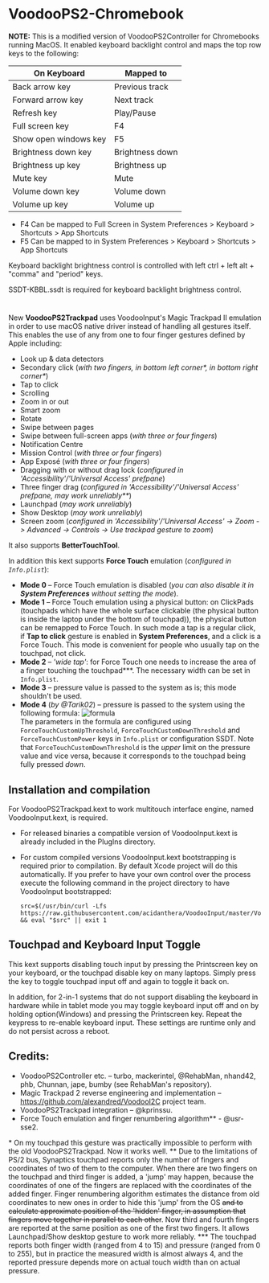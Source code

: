 VoodooPS2-Chromebook
====================

**NOTE:** This is a modified version of VoodooPS2Controller for Chromebooks running MacOS. It enabled keyboard backlight control and maps the top row keys to the following:


| On Keyboard          | Mapped to      |
|----------------------|----------------|
| Back arrow key       | Previous track |
| Forward arrow key    | Next track     |
| Refresh key          | Play/Pause     |
| Full screen key      | F4             |
| Show open windows key| F5             |
| Brightness down key  | Brightness down|
| Brightness up key    | Brightness up  |
| Mute key             | Mute           |
| Volume down key      | Volume down    |
| Volume up key        | Volume up      |

- F4 Can be mapped to Full Screen in System Preferences > Keyboard > Shortcuts > App Shortcuts
- F5 Can be mapped to  in System Preferences > Keyboard > Shortcuts > App Shortcuts

Keyboard backlight brightness control is controlled with left ctrl + left alt + "comma" and "period" keys.

SSDT-KBBL.ssdt is required for keyboard backlight brightness control. 


#
New **VoodooPS2Trackpad** uses VoodooInput's Magic Trackpad II emulation in order to use macOS native driver instead of handling all gestures itself. This enables the use of any from one to four finger gestures defined by Apple including:
* Look up & data detectors
* Secondary click (*with two fingers, in bottom left corner\*, in bottom right corner\**)
* Tap to click
* Scrolling
* Zoom in or out
* Smart zoom
* Rotate
* Swipe between pages
* Swipe between full-screen apps (*with three or four fingers*)
* Notification Centre
* Mission Control (*with three or four fingers*)
* App Exposé (*with three or four fingers*)
* Dragging with or without drag lock (*configured in 'Accessibility'/'Universal Access' prefpane*)
* Three finger drag (*configured in 'Accessibility'/'Universal Access' prefpane, may work unreliably\*\**)
* Launchpad (*may work unreliably*)
* Show Desktop (*may work unreliably*)
* Screen zoom (*configured in 'Accessibility'/'Universal Access' -> Zoom -> Advanced -> Controls -> Use trackpad gesture to zoom*)

It also supports **BetterTouchTool**.

In addition this kext supports **Force Touch** emulation (*configured in `Info.plist`*):
* **Mode 0** – Force Touch emulation is disabled (*you can also disable it in **System Preferences** without setting the mode*).
* **Mode 1** – Force Touch emulation using a physical button: on ClickPads (touchpads which have the whole surface clickable (the physical button is inside the laptop under the bottom of touchpad)), the physical button can be remapped to Force Touch. In such mode a tap is a regular click, if **Tap to click** gesture is enabled in **System Preferences**, and a click is a Force Touch. This mode is convenient for people who usually tap on the touchpad, not click.
* **Mode 2** – *'wide tap'*: for Force Touch one needs to increase the area of a finger touching the touchpad\*\*\*. The necessary width can be set in `Info.plist`.
* **Mode 3** – pressure value is passed to the system as is; this mode shouldn't be used.
* **Mode 4** (*by @Tarik02*) – pressure is passed to the system using the following formula: ![formula](Docs/force_touch.png)  
The parameters in the formula are configured using `ForceTouchCustomUpThreshold`, `ForceTouchCustomDownThreshold` and `ForceTouchCustomPower` keys in `Info.plist` or configuration SSDT. Note that `ForceTouchCustomDownThreshold` is the *upper* limit on the pressure value and vice versa, because it corresponds to the touchpad being fully pressed *down*.

## Installation and compilation

For VoodooPS2Trackpad.kext to work multitouch interface engine, named VoodooInput.kext, is required.

- For released binaries a compatible version of VoodooInput.kext is already included in the PlugIns directory.
- For custom compiled versions VoodooInput.kext bootstrapping is required prior to compilation.
    By default Xcode project will do this automatically. If you prefer to have your own control over the
    process execute the following command in the project directory to have VoodooInput bootstrapped:

    ```
    src=$(/usr/bin/curl -Lfs https://raw.githubusercontent.com/acidanthera/VoodooInput/master/VoodooInput/Scripts/bootstrap.sh) && eval "$src" || exit 1
    ```

## Touchpad and Keyboard Input Toggle

This kext supports disabling touch input by pressing the Printscreen key on your keyboard, or the touchpad disable key on many laptops.  Simply press the key to toggle touchpad input off and again to toggle it back on.

In addition, for 2-in-1 systems that do not support disabling the keyboard in hardware while in tablet mode you may toggle keyboard input off and on by holding option(Windows) and pressing the Printscreen key.  Repeat the keypress to re-enable keyboard input.  These settings are runtime only and do not persist across a reboot.

## Credits:
* VoodooPS2Controller etc. – turbo, mackerintel, @RehabMan, nhand42, phb, Chunnan, jape, bumby (see RehabMan's repository).
* Magic Trackpad 2 reverse engineering and implementation – https://github.com/alexandred/VoodooI2C project team.
* VoodooPS2Trackpad integration – @kprinssu.
* Force Touch emulation and finger renumbering algorithm** - @usr-sse2.

\* On my touchpad this gesture was practically impossible to perform with the old VoodooPS2Trackpad. Now it works well.
\*\* Due to the limitations of PS/2 bus, Synaptics touchpad reports only the number of fingers and coordinates of two of them to the computer. When there are two fingers on the touchpad and third finger is added, a 'jump' may happen, because the coordinates of one of the fingers are replaced with the coordinates of the added finger. Finger renumbering algorithm estimates the distance from old coordinates to new ones in order to hide this 'jump' from the OS ~~and to calculate approximate position of the 'hidden' finger, in assumption that fingers move together in parallel to each other~~. Now third and fourth fingers are reported at the same position as one of the first two fingers. It allows Launchpad/Show desktop gesture to work more reliably.
\*\*\* The touchpad reports both finger width (ranged from 4 to 15) and pressure (ranged from 0 to 255), but in practice the measured width is almost always 4, and the reported pressure depends more on actual touch width than on actual pressure.
